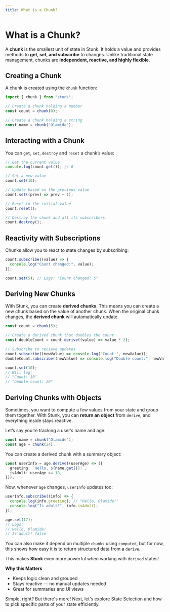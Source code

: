 ```yaml
---
title: What is a Chunk?
---
```


# What is a Chunk?

A **chunk** is the smallest unit of state in Stunk. It holds a value and provides methods to **get, set, and subscribe** to changes. Unlike traditional state management, chunks are **independent, reactive, and highly flexible**.

## Creating a Chunk

A chunk is created using the `chunk` function:

```typescript
import { chunk } from "stunk";

// Create a chunk holding a number
const count = chunk(0);

// Create a chunk holding a string
const name = chunk("Olamide");
```

## Interacting with a Chunk

You can `get`, `set`, `destroy` and `reset` a chunk’s value:

```typescript
// Get the current value
console.log(count.get()); // 0

// Set a new value
count.set(10);

// Update based on the previous value
count.set((prev) => prev + 1);

// Reset to the initial value
count.reset();

// Destroy the chunk and all its subscribers.
count.destroy();
```

## Reactivity with Subscriptions

Chunks allow you to react to state changes by subscribing:

```typescript
count.subscribe((value) => {
  console.log("Count changed:", value);
});

count.set(5); // Logs: "Count changed: 5"
```

## Deriving New Chunks

With Stunk, you can create **derived chunks**. This means you can create a new chunk based on the value of another chunk. When the original chunk changes, the **derived chunk** will automatically update.

```typescript
const count = chunk(5);

// Create a derived chunk that doubles the count
const doubleCount = count.derive((value) => value * 2);
```

```typescript
// Subscribe to recieve updates
count.subscribe((newValue) => console.log("Count:", newValue));
doubleCount.subscribe((newValue) => console.log("Double count:", newValue));

count.set(10);
// Will log:
// "Count: 10"
// "Double count: 20"
```

## Deriving Chunks with Objects

Sometimes, you want to compute a few values from your state and group them together. With Stunk, you can **return an object** from `derive`, and everything inside stays reactive.

Let’s say you’re tracking a user’s name and age:

```ts
const name = chunk("Olamide");
const age = chunk(24);
```

You can create a derived chunk with a summary object:

```typescript
const userInfo = age.derive((userAge) => ({
  greeting: `Hello, ${name.get()}!`,
  isAdult: userAge >= 18,
}));
```

Now, whenever `age` changes, `userInfo` updates too:

```typescript
userInfo.subscribe((info) => {
  console.log(info.greeting); // "Hello, Olamide!"
  console.log("Is adult?", info.isAdult);
});

age.set(17);
// Logs:
// Hello, Olamide!
// Is adult? false
```

You can also make it depend on multiple `chunks` using `computed`, but for now, this shows how easy it is to return structured data from a `derive`.

This makes **Stunk** even more powerful when working with `derived` states!

**Why this Matters**

- Keeps logic clean and grouped
- Stays reactive — no manual updates needed
- Great for summaries and UI views

Simple, right? But there's more! Next, let's explore State Selection and how to pick specific parts of your state efficiently.
